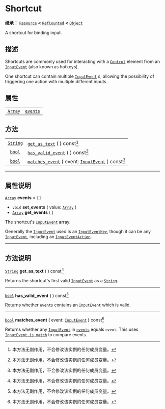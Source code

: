 <!-- ⚠ 请勿编辑本文件 ⚠ -->
<!-- 本文档使用脚本从 WeDot 引擎源码仓库生成。 -->
<!-- 生成脚本：https://github.com/WeDot-Engine/WeDot/tree/master/doc/tools/make_md.py； -->
<!-- 原文件：https://github.com/WeDot-Engine/WeDot/tree/master/doc/classes/Shortcut.xml。 -->

<div id="_class_shortcut"></div>

# Shortcut

**继承：** [`Resource`](class_resource.md) **<** [`RefCounted`](class_refcounted.md) **<** [`Object`](class_object.md)

A shortcut for binding input.

## 描述

Shortcuts are commonly used for interacting with a [`Control`](class_control.md) element from an [`InputEvent`](class_inputevent.md) (also known as hotkeys).

One shortcut can contain multiple [`InputEvent`](class_inputevent.md) s, allowing the possibility of triggering one action with multiple different inputs.

## 属性

|||
|:-:|:--|
| [`Array`](class_array.md) | [`events`](class_shortcut.md#class_shortcut_property_events) | ``[]`` |

## 方法

|||
|:-:|:--|
| [`String`](class_string.md) | [`get_as_text`](class_shortcut.md#class_shortcut_method_get_as_text) ( ) const[^const]                                                |
| [`bool`](class_bool.md)     | [`has_valid_event`](class_shortcut.md#class_shortcut_method_has_valid_event) ( ) const[^const]                                        |
| [`bool`](class_bool.md)     | [`matches_event`](class_shortcut.md#class_shortcut_method_matches_event) ( event: [`InputEvent`](class_inputevent.md) ) const[^const] |

<!-- rst-class:: classref-section-separator -->

---

## 属性说明

<div id="_class_shortcut_property_events"></div>

[`Array`](class_array.md) **events** = ``[]`` <div id="class_shortcut_property_events"></div>

- `void` **set_events** ( value: [`Array`](class_array.md) )
- [`Array`](class_array.md) **get_events** ( )

The shortcut's [`InputEvent`](class_inputevent.md) array.

Generally the [`InputEvent`](class_inputevent.md) used is an [`InputEventKey`](class_inputeventkey.md), though it can be any [`InputEvent`](class_inputevent.md), including an [`InputEventAction`](class_inputeventaction.md).

<!-- rst-class:: classref-section-separator -->

---

## 方法说明

<div id="_class_shortcut_method_get_as_text"></div>

[`String`](class_string.md) **get_as_text** ( ) const[^const]<div id="class_shortcut_method_get_as_text"></div>

Returns the shortcut's first valid [`InputEvent`](class_inputevent.md) as a [`String`](class_string.md).

<!-- rst-class:: classref-item-separator -->

---

<div id="_class_shortcut_method_has_valid_event"></div>

[`bool`](class_bool.md) **has_valid_event** ( ) const[^const]<div id="class_shortcut_method_has_valid_event"></div>

Returns whether [`events`](class_shortcut.md#class_shortcut_property_events) contains an [`InputEvent`](class_inputevent.md) which is valid.

<!-- rst-class:: classref-item-separator -->

---

<div id="_class_shortcut_method_matches_event"></div>

[`bool`](class_bool.md) **matches_event** ( event: [`InputEvent`](class_inputevent.md) ) const[^const]<div id="class_shortcut_method_matches_event"></div>

Returns whether any [`InputEvent`](class_inputevent.md) in [`events`](class_shortcut.md#class_shortcut_property_events) equals `event`. This uses [`InputEvent.is_match`](class_inputevent.md#class_inputevent_method_is_match) to compare events.

[^virtual]: 本方法通常需要用户覆盖才能生效。
[^const]: 本方法无副作用，不会修改该实例的任何成员变量。
[^vararg]: 本方法除了能接受在此处描述的参数外，还能够继续接受任意数量的参数。
[^constructor]: 本方法用于构造某个类型。
[^static]: 调用本方法无需实例，可直接使用类名进行调用。
[^operator]: 本方法描述的是使用本类型作为左操作数的有效运算符。
[^bitfield]: 这个值是由下列位标志构成位掩码的整数。
[^void]: 无返回值。

